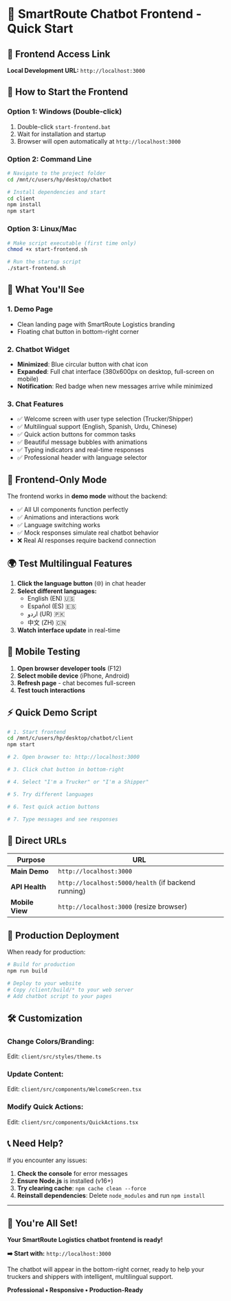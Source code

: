 # 🚀 SmartRoute Chatbot Frontend - Quick Start

## 📍 **Frontend Access Link**

**Local Development URL:** `http://localhost:3000`

## 🎯 **How to Start the Frontend**

### **Option 1: Windows (Double-click)**
1. Double-click `start-frontend.bat` 
2. Wait for installation and startup
3. Browser will open automatically at `http://localhost:3000`

### **Option 2: Command Line**
```bash
# Navigate to the project folder
cd /mnt/c/users/hp/desktop/chatbot

# Install dependencies and start
cd client
npm install
npm start
```

### **Option 3: Linux/Mac**
```bash
# Make script executable (first time only)
chmod +x start-frontend.sh

# Run the startup script
./start-frontend.sh
```

## 🎨 **What You'll See**

### **1. Demo Page**
- Clean landing page with SmartRoute Logistics branding
- Floating chat button in bottom-right corner

### **2. Chatbot Widget**
- **Minimized**: Blue circular button with chat icon
- **Expanded**: Full chat interface (380x600px on desktop, full-screen on mobile)
- **Notification**: Red badge when new messages arrive while minimized

### **3. Chat Features**
- ✅ Welcome screen with user type selection (Trucker/Shipper)
- ✅ Multilingual support (English, Spanish, Urdu, Chinese)
- ✅ Quick action buttons for common tasks
- ✅ Beautiful message bubbles with animations
- ✅ Typing indicators and real-time responses
- ✅ Professional header with language selector

## 🔧 **Frontend-Only Mode**

The frontend works in **demo mode** without the backend:
- ✅ All UI components function perfectly
- ✅ Animations and interactions work
- ✅ Language switching works
- ✅ Mock responses simulate real chatbot behavior
- ❌ Real AI responses require backend connection

## 🌍 **Test Multilingual Features**

1. **Click the language button** (🌐) in chat header
2. **Select different languages:**
   - English (EN) 🇺🇸
   - Español (ES) 🇪🇸  
   - اردو (UR) 🇵🇰
   - 中文 (ZH) 🇨🇳
3. **Watch interface update** in real-time

## 📱 **Mobile Testing**

1. **Open browser developer tools** (F12)
2. **Select mobile device** (iPhone, Android)
3. **Refresh page** - chat becomes full-screen
4. **Test touch interactions**

## ⚡ **Quick Demo Script**

```bash
# 1. Start frontend
cd /mnt/c/users/hp/desktop/chatbot/client
npm start

# 2. Open browser to: http://localhost:3000

# 3. Click chat button in bottom-right

# 4. Select "I'm a Trucker" or "I'm a Shipper"

# 5. Try different languages

# 6. Test quick action buttons

# 7. Type messages and see responses
```

## 🎯 **Direct URLs**

| Purpose | URL |
|---------|-----|
| **Main Demo** | `http://localhost:3000` |
| **API Health** | `http://localhost:5000/health` (if backend running) |
| **Mobile View** | `http://localhost:3000` (resize browser) |

## 🔗 **Production Deployment**

When ready for production:

```bash
# Build for production
npm run build

# Deploy to your website
# Copy /client/build/* to your web server
# Add chatbot script to your pages
```

## 🛠️ **Customization**

### **Change Colors/Branding:**
Edit: `client/src/styles/theme.ts`

### **Update Content:**
Edit: `client/src/components/WelcomeScreen.tsx`

### **Modify Quick Actions:**
Edit: `client/src/components/QuickActions.tsx`

## 📞 **Need Help?**

If you encounter any issues:

1. **Check the console** for error messages
2. **Ensure Node.js** is installed (v16+)
3. **Try clearing cache**: `npm cache clean --force`
4. **Reinstall dependencies**: Delete `node_modules` and run `npm install`

---

## 🎉 **You're All Set!**

**Your SmartRoute Logistics chatbot frontend is ready!**

**➡️ Start with:** `http://localhost:3000`

The chatbot will appear in the bottom-right corner, ready to help your truckers and shippers with intelligent, multilingual support.

**Professional • Responsive • Production-Ready**